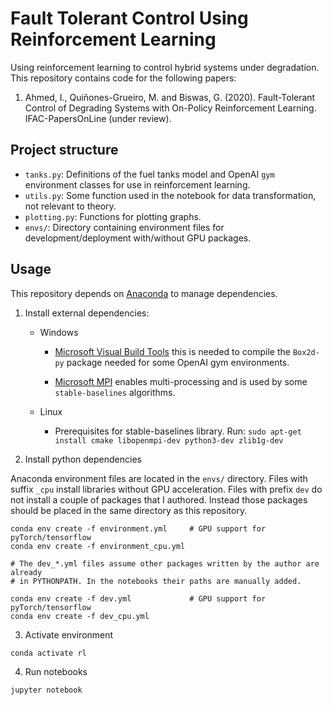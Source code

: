 # Fault Tolerant Control Using Reinforcement Learning

Using reinforcement learning to control hybrid systems under degradation. This repository contains code for the following papers:

1. Ahmed, I., Quiñones-Grueiro, M. and Biswas, G. (2020). Fault-Tolerant Control of Degrading Systems with On-Policy Reinforcement Learning. IFAC-PapersOnLine (under review).

## Project structure

* `tanks.py`: Definitions of the fuel tanks model and OpenAI `gym` environment classes for use in reinforcement learning.
* `utils.py`: Some function used in the notebook for data transformation, not relevant to theory.
* `plotting.py`: Functions for plotting graphs.
* `envs/`: Directory containing environment files for development/deployment with/without GPU packages.

## Usage

This repository depends on [Anaconda](https://docs.conda.io/en/latest/miniconda.html) to manage dependencies.

1. Install external dependencies:

    * Windows

        * [Microsoft Visual Build Tools](https://visualstudio.microsoft.com/downloads/#build-tools-for-visual-studio-2019) this is needed to compile the `Box2d-py` package needed for some OpenAI gym environments.

        * [Microsoft MPI](https://www.microsoft.com/en-us/download/details.aspx?id=57467) enables multi-processing and is used by some `stable-baselines` algorithms.

    * Linux
    
        * Prerequisites for stable-baselines library. Run: `sudo apt-get install cmake libopenmpi-dev python3-dev zlib1g-dev`

2. Install python dependencies

Anaconda environment files are located in the `envs/` directory. Files with suffix `_cpu` install libraries without GPU acceleration. Files with prefix `dev` do not install a couple of packages that I authored. Instead those packages should be placed in the same directory as this repository.

```
conda env create -f environment.yml     # GPU support for pyTorch/tensorflow
conda env create -f environment_cpu.yml 

# The dev_*.yml files assume other packages written by the author are already
# in PYTHONPATH. In the notebooks their paths are manually added.

conda env create -f dev.yml             # GPU support for pyTorch/tensorflow
conda env create -f dev_cpu.yml
```

3. Activate environment

```
conda activate rl
```

4. Run notebooks

```
jupyter notebook
```